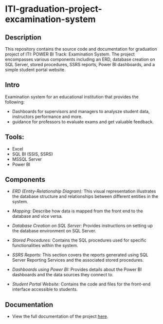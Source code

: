 # ITI-graduation-project-excamination-system

## Description

This repository contains the source code and documentation for graduation project of ITI: POWER BI Track: Examination System.
The project encompasses various components including an ERD, database creation on SQL Server, stored procedures, SSRS reports, Power BI dashboards, and a simple student portal website.


## Intro
Examination system for an educational institution that provides the following:
- Dashboards for supervisors and managers to analysze student data, instructors performance and more.
- guidance for professors to evaluate exams and get valuable feedback.

## Tools:
- Excel
- SQL BI (SSIS, SSRS)
- MSSQL Server
- Power BI

## Components

- *ERD (Entity-Relationship Diagram):* This visual representation illustrates the database structure and relationships between different entities in the system.

- *Mapping:* Describe how data is mapped from the front end to the database and vice versa.

- *Database Creation on SQL Server:* Provides instructions on setting up the database environment on SQL Server.

- *Stored Procedures:* Contains the SQL procedures used for specific functionalities within the system.

- *SSRS Reports:* This section covers the reports generated using SQL Server Reporting Services and the associated stored procedures.

- *Dashboards using Power BI:* Provides details about the Power BI dashboards and the data sources they connect to.

- *Student Portal Website:* Contains the code and files for the front-end interface accessible to students.

## Documentation
- View the full documentation of the project [here](https://github.com/Mennatullah-Fahmi/ITI-graduation-project-excamination-system/blob/main/Documentation%20%26%20Presentation/Examination%20System%20documentation.pdf).
